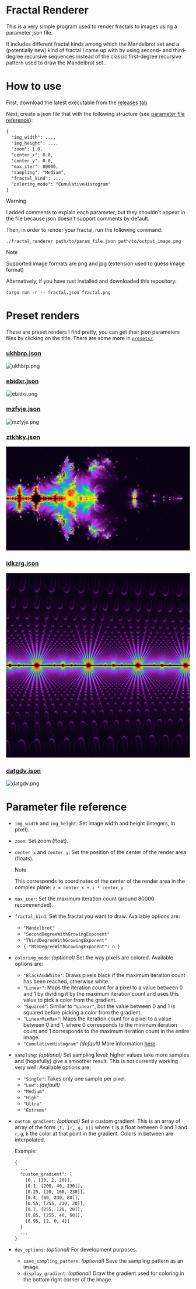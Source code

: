 # Fractal Renderer

This is a very simple program used to render fractals to images using a parameter json file.

It includes different fractal kinds among which the Mandelbrot set and a (potentially new) kind of fractal I came up with by using second- and third-degree recursive sequences instead of the classic first-degree recursive pattern used to draw the Mandelbrot set..

# How to use

First, download the latest executable from the [releases tab](https://github.com/valflrt/fractal_renderer/releases/latest).

Next, create a json file that with the following structure (see [parameter file reference](#parameter-file-reference)):

```jsonc
{
  "img_width": ...,
  "img_height": ...,
  "zoom": 1.0,
  "center_x": 0.0,
  "center_y": 0.0,
  "max_iter": 80000,
  "sampling": "Medium",
  "fractal_kind": ...,
  "coloring_mode": "CumulativeHistogram"
}
```

> [!WARNING]
> I added comments to explain each parameter, but they shouldn't appear in the file because json doesn't support comments by default.

Then, in order to render your fractal, run the following command:

```
./fractal_renderer path/to/param_file.json path/to/output_image.png
```

> [!NOTE]
> Supported image formats are png and jpg (extension used to guess image format)

Alternatively, if you have rust installed and downloaded this repository:

```
cargo run -r -- fractal.json fractal.png
```

# Preset renders

These are preset renders I find pretty, you can get their json parameters files by clicking on the title. There are some more in [`presets/`](./presets/).

### [ukhbrp.json](./presets/ukhbrp.json)

![ukhbrp.png](./presets/ukhbrp.png)

### [ebidxr.json](./presets/ebidxr.json)

![ebidxr.png](./presets/ebidxr.png)

### [mzfyje.json](./presets/mzfyje.json)

![mzfyje.png](./presets/mzfyje.png)

### [ztkhky.json](./presets/ztkhky.json)

![ztkhky.png](./presets/ztkhky.png)

### [idkzrg.json](./presets/idkzrg.json)

![idkzrg.png](./presets/idkzrg.png)

### [datgdv.json](./presets/datgdv.json)

![datgdv.png](./presets/datgdv.png)

# Parameter file reference

- `img_width` and `img_height`: Set image width and height (integers, in pixel).

- `zoom`: Set zoom (float).

- `center_x` and `center_y`: Set the position of the center of the render area (floats).

  > [!NOTE]
  > This corresponds to coordinates of the center of the render area in the complex plane: `z = center_x + i * center_y`

- `max_iter`: Set the maximum iteration count (around 80000 recommended).

- `fractal_kind`: Set the fractal you want to draw. Available options are:

  - `"Mandelbrot"`
  - `"SecondDegreeWithGrowingExponent"`
  - `"ThirdDegreeWithGrowingExponent"`
  - `{ "NthDegreeWithGrowingExponent": n }`

- `coloring_mode`: _(optional)_ Set the way pixels are colored. Available options are:

  - `"BlackAndWhite"`: Draws pixels black if the maximum iteration count has been reached, otherwise white.
  - `"Linear"`: Maps the iteration count for a pixel to a value between 0 and 1 by dividing it by the maximum iteration count and uses this value to pick a color from the gradient.
  - `"Squared"`: Similar to `"Linear"`, but the value between 0 and 1 is squared before picking a color from the gradient.
  - `"LinearMinMax"`: Maps the iteration count for a pixel to a value between 0 and 1, where 0 corresponds to the minimum iteration count and 1 corresponds to the maximum iteration count in the entire image.
  - `"CumulativeHistogram"` _(default)_ More information [here](https://en.wikipedia.org/wiki/Plotting_algorithms_for_the_Mandelbrot_set#Histogram_coloring).

- `sampling`: _(optional)_ Set sampling level: higher values take more samples and (hopefully) give a smoother result. This is not currently working very well. Available options are:

  - `"Single"`: Takes only one sample per pixel.
  - `"Low"`: _(default)_
  - `"Medium"`
  - `"High"`
  - `"Ultra"`
  - `"Extreme"`

- `custom_gradient`: _(optional)_ Set a custom gradient. This is an array of array of the form `[t, [r, g, b]]` where `t` is a float between 0 and 1 and `r`, `g`, `b` the color at that point in the gradient. Colors in between are interpolated.

  Example:

  ```
  {
    ...
    "custom_gradient": [
      [0., [10, 2, 20]],
      [0.1, [200, 40, 230]],
      [0.25, [20, 160, 230]],
      [0.4, [60, 230, 80]],
      [0.55, [255, 230, 20]],
      [0.7, [255, 120, 20]],
      [0.85, [255, 40, 60]],
      [0.95, [2, 0, 4]]
    ]
    ...
  }
  ```

- `dev_options`: _(optional)_ For development purposes.
  - `save_sampling_pattern`: _(optional)_ Save the sampling pattern as an image.
  - `display_gradient`: _(optional)_ Draw the gradient used for coloring in the bottom right corner of the image.
